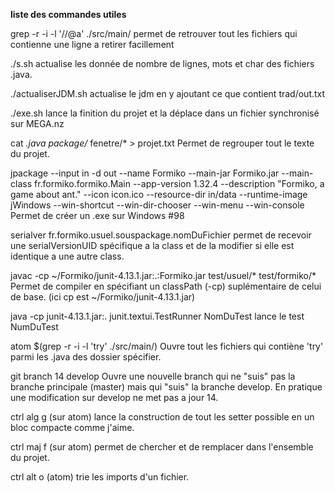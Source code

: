 **liste des commandes utiles**

grep -r -i -l '//@a' ./src/main/
permet de retrouver tout les fichiers qui contienne une ligne a retirer facillement

./s.sh
actualise les donnée de nombre de lignes, mots et char des fichiers .java.

./actualiserJDM.sh
actualise le jdm en y ajoutant ce que contient trad/out.txt

./exe.sh
lance la finition du projet et la déplace dans un fichier synchronisé sur MEGA.nz

cat *.java package/* fenetre/* > projet.txt
Permet de regrouper tout le texte du projet.

jpackage --input in -d out --name Formiko --main-jar Formiko.jar --main-class fr.formiko.formiko.Main --app-version 1.32.4 --description "Formiko, a game about ant." --icon icon.ico --resource-dir in/data --runtime-image jWindows --win-shortcut --win-dir-chooser --win-menu --win-console
Permet de créer un .exe sur Windows #98

serialver fr.formiko.usuel.souspackage.nomDuFichier
permet de recevoir une serialVersionUID spécifique a la class et de la modifier si elle est identique a une autre class.

javac -cp ~/Formiko/junit-4.13.1.jar:.:Formiko.jar test/usuel/* test/formiko/*
Permet de compiler en spécifiant un classPath (-cp) suplémentaire de celui de base. (ici cp est ~/Formiko/junit-4.13.1.jar)

java -cp junit-4.13.1.jar:. junit.textui.TestRunner NomDuTest
lance le test NumDuTest

atom $(grep -r -i -l 'try' ./src/main/)
Ouvre tout les fichiers qui contiène 'try' parmi les .java des dossier spécifier.

git branch 14 develop
Ouvre une nouvelle branch qui ne "suis" pas la branche principale (master) mais qui "suis" la branche develop. En pratique une modification sur develop ne met pas a jour 14.

ctrl alg g (sur atom) lance la construction de tout les setter possible en un bloc compacte comme j'aime.

ctrl maj f (sur atom) permet de chercher et de remplacer dans l'ensemble du projet.

ctrl alt o (atom) trie les imports d'un fichier.
